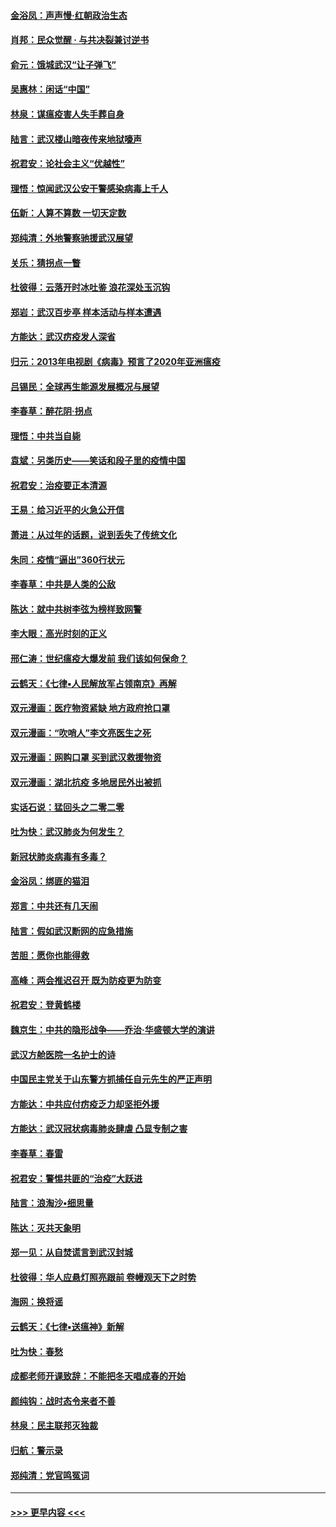 #### [金浴凤：声声慢‧红朝政治生态](../pages/nsc993/n11899553.md?t=02271531) 
#### [肖邦：民众觉醒 · 与共决裂兼讨逆书](../pages/nsc993/n11898435.md?t=02271531) 
#### [俞元：饿城武汉“让子弹飞”](../pages/nsc993/n11898344.md?t=02271531) 
#### [吴惠林：闲话“中国”](../pages/nsc993/n11898182.md?t=02271531) 
#### [林泉：谋瘟疫害人失手葬自身](../pages/nsc993/n11897892.md?t=02271531) 
#### [陆言：武汉楼山暗夜传来地狱嚎声](../pages/nsc993/n11897033.md?t=02271531) 
#### [祝君安：论社会主义“优越性”](../pages/nsc993/n11897005.md?t=02271531) 
#### [理悟：惊闻武汉公安干警感染病毒上千人](../pages/nsc993/n11896947.md?t=02271531) 
#### [伍新：人算不算数 一切天定数](../pages/nsc993/n11893372.md?t=02271531) 
#### [郑纯清：外地警察驰援武汉展望](../pages/nsc993/n11893115.md?t=02271531) 
#### [关乐：猜拐点一瞥](../pages/nsc993/n11893020.md?t=02271531) 
#### [杜彼得：云落开时冰吐鉴 浪花深处玉沉钩](../pages/nsc993/n11892107.md?t=02271531) 
#### [郑岩：武汉百步亭 样本活动与样本遭遇](../pages/nsc993/n11892310.md?t=02271531) 
#### [方能达：武汉疠疫发人深省](../pages/nsc993/n11891376.md?t=02271531) 
#### [归元：2013年电视剧《病毒》预言了2020年亚洲瘟疫](../pages/nsc993/n11891126.md?t=02271531) 
#### [吕锡民：全球再生能源发展概况与展望](../pages/nsc993/n11890613.md?t=02271531) 
#### [李春草：醉花阴·拐点](../pages/nsc993/n11890567.md?t=02271531) 
#### [理悟：中共当自毙](../pages/nsc993/n11890559.md?t=02271531) 
#### [袁斌：另类历史——笑话和段子里的疫情中国](../pages/nsc993/n11889243.md?t=02271531) 
#### [祝君安：治疫要正本清源](../pages/nsc993/n11889085.md?t=02271531) 
#### [王易：给习近平的火急公开信](../pages/nsc993/n11888225.md?t=02271531) 
#### [萧进：从过年的话题，说到丢失了传统文化](../pages/nsc993/n11887732.md?t=02271531) 
#### [朱同：疫情“逼出”360行状元](../pages/nsc993/n11887678.md?t=02271531) 
#### [李春草：中共是人类的公敌](../pages/nsc993/n11887656.md?t=02271531) 
#### [陈达：就中共树李弦为榜样致网警](../pages/nsc993/n11887625.md?t=02271531) 
#### [李大眼：高光时刻的正义](../pages/nsc993/n11887585.md?t=02271531) 
#### [邢仁涛：世纪瘟疫大爆发前 我们该如何保命？](../pages/nsc993/n11887535.md?t=02271531) 
#### [云鹤天：《七律▪人民解放军占领南京》再解](../pages/nsc993/n11887524.md?t=02271531) 
#### [双元漫画：医疗物资紧缺 地方政府抢口罩](../pages/nsc993/n11884744.md?t=02271531) 
#### [双元漫画：“吹哨人”李文亮医生之死](../pages/nsc993/n11884705.md?t=02271531) 
#### [双元漫画：网购口罩 买到武汉救援物资](../pages/nsc993/n11884670.md?t=02271531) 
#### [双元漫画：湖北抗疫 多地居民外出被抓](../pages/nsc993/n11884643.md?t=02271531) 
#### [实话石说：猛回头之二零二零](../pages/nsc993/n11883968.md?t=02271531) 
#### [吐为快：武汉肺炎为何发生？](../pages/nsc993/n11882180.md?t=02271531) 
#### [新冠状肺炎病毒有多毒？](../pages/nsc993/n11881790.md?t=02271531) 
#### [金浴凤：绑匪的猫泪](../pages/nsc993/n11880664.md?t=02271531) 
#### [郑言：中共还有几天闹](../pages/nsc993/n11880645.md?t=02271531) 
#### [陆言：假如武汉断网的应急措施](../pages/nsc993/n11880619.md?t=02271531) 
#### [苦胆：愿你也能得救](../pages/nsc993/n11880601.md?t=02271531) 
#### [高峰：两会推迟召开  既为防疫更为防变](../pages/nsc993/n11879977.md?t=02271531) 
#### [祝君安：登黄鹤楼](../pages/nsc993/n11880583.md?t=02271531) 
#### [魏京生：中共的隐形战争——乔治‧华盛顿大学的演讲](../pages/nsc993/n11879765.md?t=02271531) 
#### [武汉方舱医院一名护士的诗](../pages/nsc993/n11878480.md?t=02271531) 
#### [中国民主党关于山东警方抓捕任自元先生的严正声明](../pages/nsc993/n11877506.md?t=02271531) 
#### [方能达：中共应付疠疫乏力却坚拒外援](../pages/nsc993/n11877497.md?t=02271531) 
#### [方能达：武汉冠状病毒肺炎肆虐 凸显专制之害](../pages/nsc993/n11877475.md?t=02271531) 
#### [李春草：春雷](../pages/nsc993/n11876287.md?t=02271531) 
#### [祝君安：警惕共匪的“治疫”大跃进](../pages/nsc993/n11876084.md?t=02271531) 
#### [陆言：浪淘沙•细思量](../pages/nsc993/n11876071.md?t=02271531) 
#### [陈达：灭共天象明](../pages/nsc993/n11876063.md?t=02271531) 
#### [郑一见：从自焚谎言到武汉封城](../pages/nsc993/n11875621.md?t=02271531) 
#### [杜彼得：华人应悬灯照亮跟前 卷幔观天下之时势](../pages/nsc993/n11874822.md?t=02271531) 
#### [海网：换将谣](../pages/nsc993/n11873712.md?t=02271531) 
#### [云鹤天：《七律▪送瘟神》新解](../pages/nsc993/n11873598.md?t=02271531) 
#### [吐为快：春愁](../pages/nsc993/n11872801.md?t=02271531) 
#### [成都老师开课致辞：不能把冬天唱成春的开始](../pages/nsc993/n11872653.md?t=02271531) 
#### [颜纯钩：战时态令来者不善](../pages/nsc993/n11872011.md?t=02271531) 
#### [林泉：民主联邦灭独裁](../pages/nsc993/n11870998.md?t=02271531) 
#### [归航：警示录](../pages/nsc993/n11870963.md?t=02271531) 
#### [郑纯清：党官鸣冤词](../pages/nsc993/n11870938.md?t=02271531) 

----
#### [ >>> 更早内容 <<< ](../indexes/nsc993-earlier.md)
